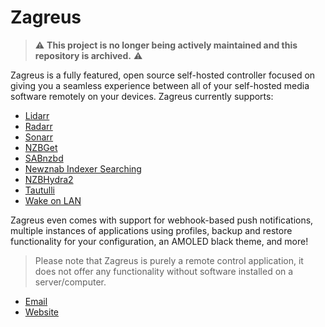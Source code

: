 # Zagreus

> :warning: **This project is no longer being actively maintained and this repository is archived.** :warning:

Zagreus is a fully featured, open source self-hosted controller focused on giving you a seamless experience between all of your self-hosted media software remotely on your devices. Zagreus currently supports:

- [Lidarr](https://github.com/lidarr/lidarr)
- [Radarr](https://github.com/radarr/radarr)
- [Sonarr](https://github.com/sonarr/sonarr)
- [NZBGet](https://github.com/nzbget/nzbget)
- [SABnzbd](https://github.com/sabnzbd/sabnzbd)
- [Newznab Indexer Searching](https://newznab.readthedocs.io/en/latest/misc/api/)
- [NZBHydra2](https://github.com/theotherp/nzbhydra2)
- [Tautulli](https://github.com/Tautulli/Tautulli)
- [Wake on LAN](https://en.wikipedia.org/wiki/Wake-on-LAN)

Zagreus even comes with support for webhook-based push notifications, multiple instances of applications using profiles, backup and restore functionality for your configuration, an AMOLED black theme, and more!

> Please note that Zagreus is purely a remote control application, it does not offer any functionality without software installed on a server/computer.

- [Email](mailto:hello@zagreus.app)
- [Website](https://www.zagreus.app)
